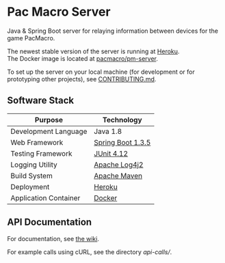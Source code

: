 # Pac Macro Server

Java & Spring Boot server for relaying information between devices for the game PacMacro.

The newest stable version of the server is running at [Heroku](http://pacmacro.herokuapp.com/).  
The Docker image is located at [pacmacro/pm-server](https://hub.docker.com/r/pacmacro/pm-server/).

To set up the server on your local machine (for development or for prototyping other projects), see [CONTRIBUTING.md](https://github.com/pacmacro/pm-server/blob/master/CONTRIBUTING.md).

## Software Stack

| Purpose | Technology |
| --- | --- |
| Development Language | Java 1.8 |
| Web Framework | [Spring Boot 1.3.5](http://projects.spring.io/spring-boot/) |
| Testing Framework | [JUnit 4.12](http://junit.org/junit4/) |
| Logging Utility | [Apache Log4j2](http://logging.apache.org/log4j/2.x/) |
| Build System | [Apache Maven](https://maven.apache.org/) |
| Deployment | [Heroku](http://heroku.com/) |
| Application Container | [Docker](https://www.docker.com/) |

## API Documentation

For documentation, see [the wiki](https://github.com/pacmacro/pm-server/wiki/API-Documentation).

For example calls using cURL, see the directory *api-calls/*.

